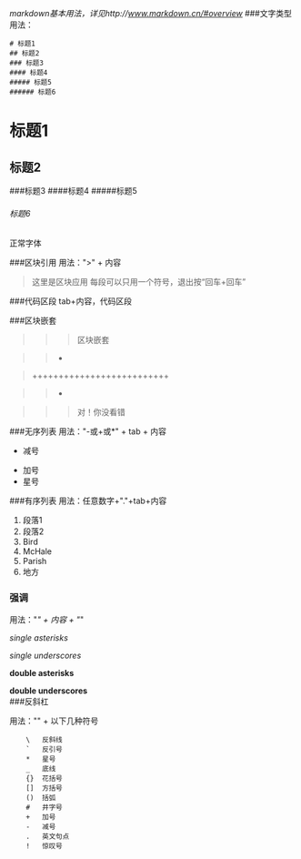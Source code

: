 *markdown基本用法，详见http://www.markdown.cn/#overview*
###文字类型
用法：

    # 标题1
    ## 标题2
    ### 标题3
    #### 标题4
    ##### 标题5
    ###### 标题6 
# 标题1
## 标题2
###标题3
####标题4
#####标题5
###### 标题6
正常字体

###区块引用
用法：">" + 内容
> 这里是区块应用
每段可以只用一个符号，退出按“回车+回车”

###代码区段
    tab+内容，代码区段

###区块嵌套
> > > 区块嵌套

> >+

> ++++++++++++++++++++++++++

> >+

> > > 对！你没看错

###无序列表
用法："-或+或*" + tab + 内容
-   减号
+   加号
+   星号  
  
###有序列表
用法：任意数字+"."+tab+内容

1. 段落1 
2. 段落2  
1.  Bird
1.  McHale
1. Parish  
2. 地方 

### 强调

用法："*" + 内容 + "*"

*single asterisks*

_single underscores_

**double asterisks**

__double underscores__  
###反斜杠

用法："\" + 以下几种符号

        \   反斜线
        `   反引号
        *   星号
        _   底线
        {}  花括号
        []  方括号
        ()  括弧
        #   井字号
        +   加号
        -   减号
        .   英文句点
        !   惊叹号

